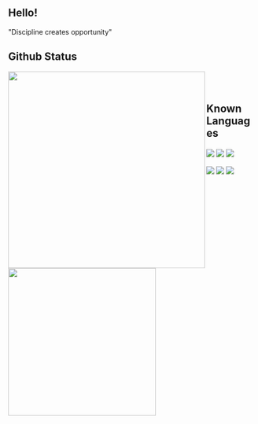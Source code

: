 ## Hello!

"Discipline creates opportunity"

## Github Status

<div>
  <img align="left" src="https://github-readme-stats.vercel.app/api/?username=renancx&count_private=true&theme=dracula" width="400"/>
  <img align="left" src="https://github-readme-stats.vercel.app/api/top-langs/?username=renancx&theme=dracula&langs_count=8&layout=compact" width="300"/>
</div> <br><br>

## Known Languages

<div>
  <img align="center" src="https://img.shields.io/badge/Python-3776AB?style=for-the-badge&logo=python&logoColor=white">
  <img align="center" src="https://img.shields.io/badge/C-00599C?style=for-the-badge&logo=c&logoColor=white">
  <img align="center" src="https://img.shields.io/badge/Java-ED8B00?style=for-the-badge&logo=java&logoColor=white">
  <br><br>
  <img align="center" src="https://img.shields.io/badge/HTML5-E34F26?style=for-the-badge&logo=html5&logoColor=white">
  <img align="center" src="https://img.shields.io/badge/CSS3-1572B6?style=for-the-badge&logo=css3&logoColor=white">
  <img align="center" src="https://img.shields.io/badge/JavaScript-F7DF1E?style=for-the-badge&logo=javascript&logoColor=black">
</div>
